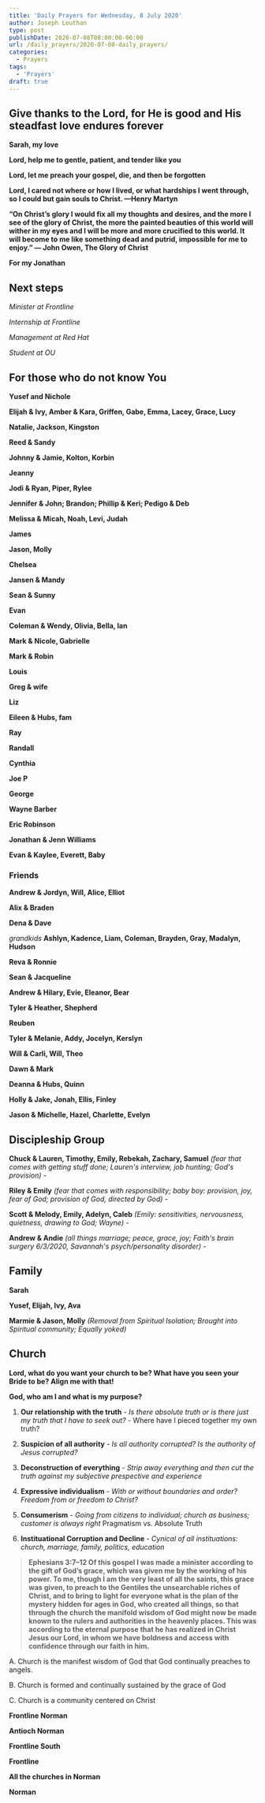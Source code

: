 ```yaml
---
title: 'Daily Prayers for Wednesday, 8 July 2020'
author: Joseph Louthan
type: post
publishDate: 2020-07-08T08:00:00-06:00
url: /daily_prayers/2020-07-08-daily_prayers/
categories:
  - Prayers
tags:
  - 'Prayers'
draft: true
---
```

## Give thanks to the Lord, for He is good and His steadfast love endures forever



**Sarah, my love** 

**Lord, help me to gentle, patient, and tender like you** 

**Lord, let me preach your gospel, die, and then be forgotten** 

**Lord, I cared not where or how I lived, or what hardships I went through, so I could but gain souls to Christ. —Henry Martyn** 

**“On Christ’s glory I would fix all my thoughts and desires, and the more I see of the glory of Christ, the more the painted beauties of this world will wither in my eyes and I will be more and more crucified to this world. It will become to me like something dead and putrid, impossible for me to enjoy.” ― John Owen, The Glory of Christ**

**For my Jonathan** 



## Next steps

*Minister at Frontline*

*Internship at Frontline*

*Management at Red Hat*

*Student at OU*



## For those who do not know You

**Yusef and Nichole** 

**Elijah & Ivy, Amber & Kara, Griffen, Gabe, Emma, Lacey, Grace, Lucy** 

**Natalie, Jackson, Kingston** 

**Reed & Sandy** 

**Johnny & Jamie, Kolton, Korbin** 

**Jeanny** 

**Jodi & Ryan, Piper, Rylee** 

**Jennifer & John; Brandon; Phillip & Keri; Pedigo & Deb** 

**Melissa & Micah, Noah, Levi, Judah** 

**James** 

**Jason, Molly** 

**Chelsea**

**Jansen & Mandy** 

**Sean & Sunny** 

**Evan** 

**Coleman & Wendy, Olivia, Bella, Ian**

**Mark & Nicole, Gabrielle** 

**Mark & Robin** 

**Louis** 

**Greg & wife** 

**Liz** 

**Eileen & Hubs, fam** 

**Ray** 

**Randall** 

**Cynthia** 

**Joe P** 

**George** 

**Wayne Barber** 

**Eric Robinson** 

**Jonathan & Jenn Williams** 

**Evan & Kaylee, Everett, Baby**



### Friends

**Andrew & Jordyn, Will, Alice, Elliot** 

**Alix & Braden** 

**Dena & Dave** 

*grandkids* **Ashlyn, Kadence, Liam, Coleman, Brayden, Gray, Madalyn, Hudson** 

**Reva & Ronnie** 

**Sean & Jacqueline** 

**Andrew & Hilary, Evie, Eleanor, Bear** 

**Tyler & Heather, Shepherd**

**Reuben** 

**Tyler & Melanie, Addy, Jocelyn, Kerslyn** 

**Will & Carli, Will, Theo**

**Dawn & Mark**

**Deanna & Hubs, Quinn**

**Holly & Jake, Jonah, Ellis, Finley**

**Jason & Michelle, Hazel, Charlette, Evelyn** 



## Discipleship Group

**Chuck & Lauren, Timothy, Emily, Rebekah, Zachary, Samuel** *(fear that comes with getting stuff done; Lauren's interview, job hunting; God's provision)* - 

**Riley & Emily** *(fear that comes with responsibility; baby boy: provision, joy, fear of God; provision of God, directed by God)* - 

**Scott & Melody, Emily, Adelyn, Caleb** *(Emily: sensitivities, nervousness, quietness, drawing to God; Wayne)* - 

**Andrew & Andie** *(all things marriage; peace, grace, joy; Faith's brain surgery 6/3/2020, Savannah's psych/personality disorder)* - 



## Family

**Sarah** 

**Yusef, Elijah, Ivy, Ava** 

**Marmie & Jason, Molly** *(Removal from Spiritual Isolation; Brought into Spiritual community; Equally yoked)* 



## Church

**Lord, what do you want your church to be? What have you seen your Bride to be? Align me with that!**

**God, who am I and what is my purpose?**

1. **Our relationship with the truth** - *Is there absolute truth or is there just my truth that I have to seek out?* - Where have I pieced together my own truth?

2. **Suspicion of all authority** - *Is all authority corrupted? Is the authority of Jesus corrupted?*

3. **Deconstruction of everything** - *Strip away everything and then cut the truth against my subjective prespective and experience*

4. **Expressive individualism** - *With or without boundaries and order? Freedom from or freedom to Christ?* 

5. **Consumerism** - *Going from citizens to individual; church as business; customer is always right* Pragmatism vs. Absolute Truth

6. **Instituational Corruption and Decline** -  *Cynical of all instituations: church, marriage, family, politics, education*

> **Ephesians 3:7–12 Of this gospel I was made a minister according to the gift of God’s grace, which was given me by the working of his power. To me, though I am the very least of all the saints, this grace was given, to preach to the Gentiles the unsearchable riches of Christ, and to bring to light for everyone what is the plan of the mystery hidden for ages in God, who created all things, so that through the church the manifold wisdom of God might now be made known to the rulers and authorities in the heavenly places. This was according to the eternal purpose that he has realized in Christ Jesus our Lord, in whom we have boldness and access with confidence through our faith in him.**

A. Church is the manifest wisdom of God that God continually preaches to angels.

B. Church is formed and continually sustained by the grace of God

C. Church is a community centered on Christ

**Frontline Norman**

**Antioch Norman** 

**Frontline South** 

**Frontline** 

**All the churches in Norman** 

**Norman** 

